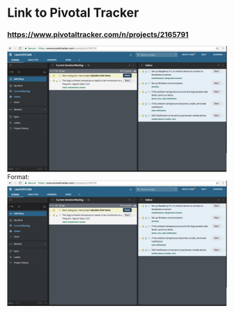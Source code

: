 # Link to Pivotal Tracker
### https://www.pivotaltracker.com/n/projects/2165791

![PivotalTracker](Project2165791.png)
Format: ![](Project2165791.png)
